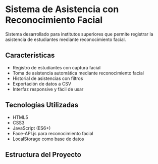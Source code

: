 # Sistema de Asistencia con Reconocimiento Facial

Sistema desarrollado para institutos superiores que permite registrar la asistencia de estudiantes mediante reconocimiento facial.

## Características

- Registro de estudiantes con captura facial
- Toma de asistencia automática mediante reconocimiento facial
- Historial de asistencias con filtros
- Exportación de datos a CSV
- Interfaz responsive y fácil de usar

## Tecnologías Utilizadas

- HTML5
- CSS3
- JavaScript (ES6+)
- Face-API.js para reconocimiento facial
- LocalStorage como base de datos

## Estructura del Proyecto

